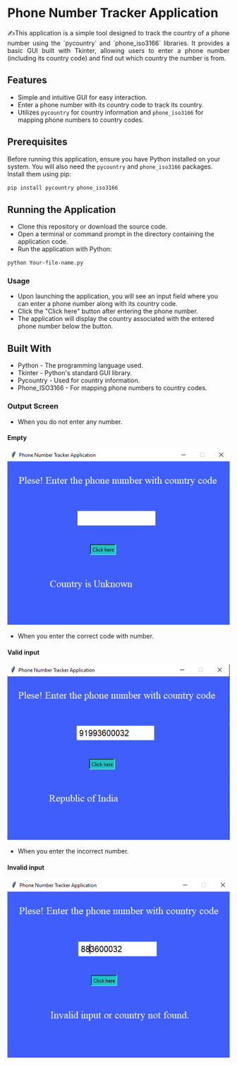 # Phone Number Tracker Application

<p align="justify"> ✍This application is a simple tool designed to track the country of a phone number using the `pycountry` and `phone_iso3166` libraries. It provides a basic GUI built with Tkinter, allowing users to enter a phone number (including its country code) and find out which country the number is from.</p>

## Features

- Simple and intuitive GUI for easy interaction.
- Enter a phone number with its country code to track its country.
- Utilizes `pycountry` for country information and `phone_iso3166` for mapping phone numbers to country codes.

## Prerequisites

Before running this application, ensure you have Python installed on your system. You will also need the `pycountry` and `phone_iso3166` packages. Install them using pip:

```bash
pip install pycountry phone_iso3166
```

## Running the Application
- Clone this repository or download the source code.
- Open a terminal or command prompt in the directory containing the application code.
- Run the application with Python:

```bash
python Your-file-name.py
```

### Usage
- Upon launching the application, you will see an input field where you can enter a phone number along with its country code.
- Click the "Click here" button after entering the phone number.
- The application will display the country associated with the entered phone number below the button.

## Built With
- Python - The programming language used.
- Tkinter - Python's standard GUI library.
- Pycountry - Used for country information.
- Phone_ISO3166 - For mapping phone numbers to country codes.

### Output Screen

- When you do not enter any number.
#### Empty
  ![Valid-input](./Pictures/emptyNumber.png)

- When you enter the correct code with number.
#### Valid input
  ![Invalid-input](./Pictures/validNumber.png)


- When you enter the incorrect number.
#### Invalid input
  ![Invalid-input](./Pictures/invalidNumber.png)
